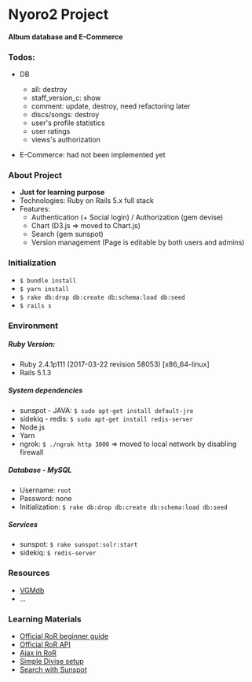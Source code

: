 # **Nyoro2 Project**
#### Album database and E-Commerce

### Todos:
* DB
  * all: destroy
  * staff_version_c: show
  * comment: update, destroy, need refactoring later
  * discs/songs: destroy
  * user's profile statistics
  * user ratings
  * views's authorization

* E-Commerce: had not been implemented yet

### About Project 
* **Just for learning purpose**
* Technologies: Ruby on Rails 5.x full stack
* Features: 
  * Authentication (+ Social login) / Authorization (gem devise)
  * Chart (D3.js => moved to Chart.js)
  * Search (gem sunspot)
  * Version management (Page is editable by both users and admins)

### Initialization
* `$ bundle install`
* `$ yarn install`
* `$ rake db:drop db:create db:schema:load db:seed`
* `$ rails s`

### Environment
##### Ruby Version: 
* Ruby 2.4.1p111 (2017-03-22 revision 58053) [x86_64-linux]
* Rails 5.1.3

##### System dependencies
* sunspot - JAVA: `$ sudo apt-get install default-jre`
* sidekiq - redis: `$ sudo apt-get install redis-server`
* Node.js
* Yarn
* ngrok: `$ ./ngrok http 3000` => moved to local network by disabling firewall

##### Database - MySQL
* Username: `root`
* Password: none
* Initialization: `$ rake db:drop db:create db:schema:load db:seed`

##### Services
* sunspot: `$ rake sunspot:solr:start`
* sidekiq: `$ redis-server`

### Resources
* [VGMdb](http://vgmdb.net/)
* ...

### Learning Materials
* [Official RoR beginner guide](http://guides.rubyonrails.org/getting_started.html)
* [Official RoR API](http://api.rubyonrails.org/)
* [Ajax in RoR](http://guides.rubyonrails.org/working_with_javascript_in_rails.html)
* [Simple Divise setup](https://launchschool.com/blog/how-to-use-devise-in-rails-for-authentication)
* [Search with Sunspot](https://github.com/sunspot/sunspot/wiki)
